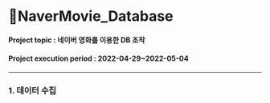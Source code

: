 # 📄NaverMovie_Database
#### Project topic : 네이버 영화를 이용한 DB 조작
#### Project execution period : 2022-04-29~2022-05-04
-------------------------------
### 1. 데이터 수집

